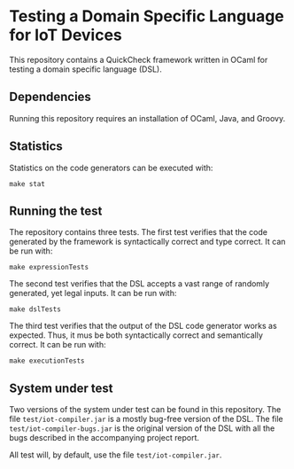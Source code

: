 # Testing a Domain Specific Language for IoT Devices
This repository contains a QuickCheck framework written in OCaml for testing a domain specific language (DSL).

## Dependencies
Running this repository requires an installation of OCaml, Java, and Groovy.

## Statistics
Statistics on the code generators can be executed with:

```
make stat
```

## Running the test
The repository contains three tests. The first test verifies that the code generated by the framework is syntactically correct and type correct. It can be run with:

```
make expressionTests
```

The second test verifies that the DSL accepts a vast range of randomly generated, yet legal inputs. It can be run with:

```
make dslTests
```

The third test verifies that the output of the DSL code generator works as expected. Thus, it mus be both syntactically correct and semantically correct. It can be run with:

```
make executionTests
```

## System under test
Two versions of the system under test can be found in this repository. The file `test/iot-compiler.jar` is a mostly bug-free version of the DSL. The file `test/iot-compiler-bugs.jar` is the original version of the DSL with all the bugs described in the accompanying project report.

All test will, by default, use the file `test/iot-compiler.jar`.
